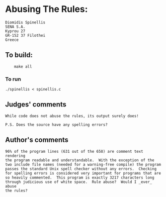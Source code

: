 # Abusing The Rules:

    Diomidis Spinellis
    SENA S.A.
    Kyprou 27
    GR-152 37 Filothei 
    Greece

## To build:

        make all

### To run

	./spinellis < spinellis.c

## Judges' comments


    While code does not abuse the rules, its output surely does!

    P.S. Does the source have any spelling errors?

## Author's comments

    96% of the program lines (631 out of the 658) are comment text rendering
    the program readable and understandable.  With the exception of the
    two include file names (needed for a warning-free compile) the program
    passes the standard Unix spell checker without any errors.  Checking
    for spelling errors is considered very important for programs that are
    so heavily commented.  This program is exactly 3217 characters long
    through judicious use of white space.  Rule abuse?  Would I _ever_ abuse
    the rules?
